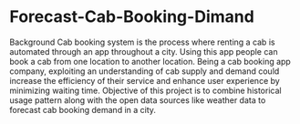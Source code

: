 # Forecast-Cab-Booking-Dimand
Background
Cab booking system is the process where
renting a cab is automated through an
app throughout a city. Using this app
people can book a cab from one location
to another location. Being a cab booking
app company, exploiting an
understanding of cab supply and demand
could increase the efficiency of their
service and enhance user experience by
minimizing waiting time.
Objective of this project is to combine
historical usage pattern along with the
open data sources like weather data to
forecast cab booking demand in a city.

